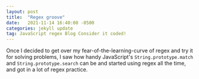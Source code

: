 ```yaml
---
layout: post
title:  "Regex groove"
date:   2021-11-14 16:40:00 -0500
categories: jekyll update
tag: JavaScript regex Blog Consider it coded!
---
```

Once I decided to get over my fear-of-the-learning-curve of regex and try it for
solving problems, I saw how handy JavaScript's `String.prototype.match` and
`String.prototype.search` can be and started using regex all the time, and got
in a lot of regex practice.

